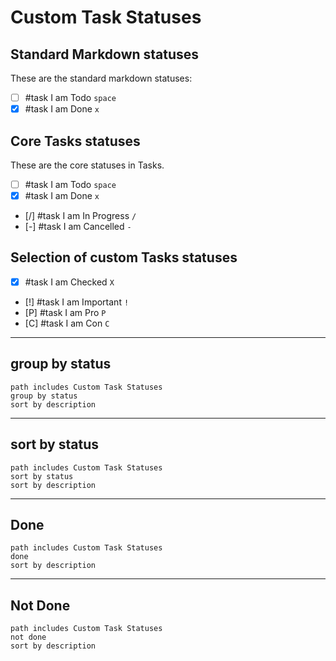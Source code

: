 # Custom Task Statuses

## Standard Markdown statuses

These are the standard markdown statuses:

- [ ] #task I am Todo `space`
- [x] #task I am Done `x`

## Core Tasks  statuses

These are the core statuses in Tasks.

- [ ] #task I am Todo `space`
- [x] #task I am Done `x`
- [/] #task I am In Progress `/`
- [-] #task I am Cancelled `-`

## Selection of custom Tasks statuses

- [X] #task  I am Checked `X`
- [!] #task  I am Important `!`
- [P] #task  I am Pro `P`
- [C] #task  I am Con `C`

---

## group by status

```tasks
path includes Custom Task Statuses
group by status
sort by description
```

---

## sort by status

```tasks
path includes Custom Task Statuses
sort by status
sort by description
```

---

## Done

```tasks
path includes Custom Task Statuses
done
sort by description
```

---

## Not Done

```tasks
path includes Custom Task Statuses
not done
sort by description
```
